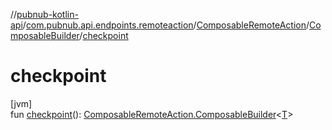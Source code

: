 //[pubnub-kotlin-api](../../../../index.md)/[com.pubnub.api.endpoints.remoteaction](../../index.md)/[ComposableRemoteAction](../index.md)/[ComposableBuilder](index.md)/[checkpoint](checkpoint.md)

# checkpoint

[jvm]\
fun [checkpoint](checkpoint.md)(): [ComposableRemoteAction.ComposableBuilder](index.md)&lt;[T](index.md)&gt;
